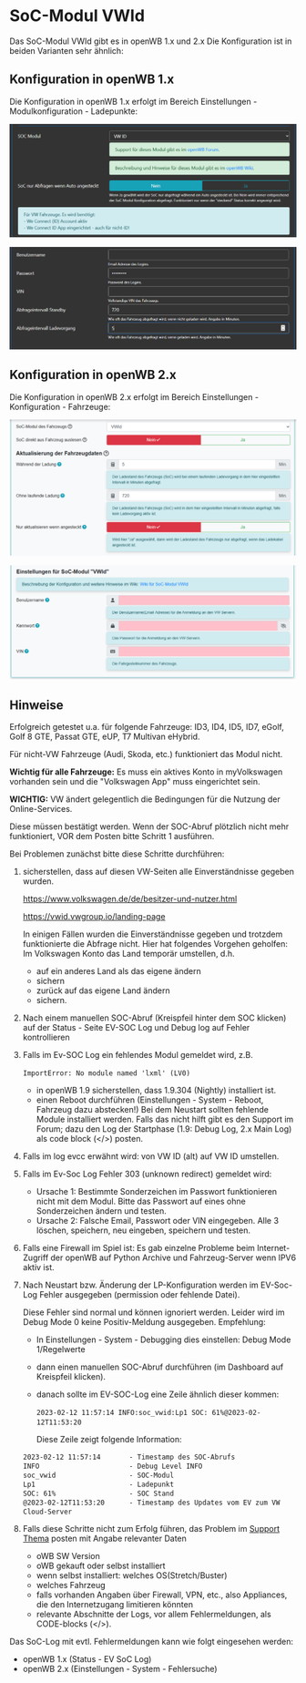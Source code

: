 # SoC-Modul VWId

Das SoC-Modul VWId gibt es in openWB 1.x und 2.x
Die Konfiguration ist in beiden Varianten sehr ähnlich:

## Konfiguration in openWB 1.x

Die Konfiguration in openWB 1.x erfolgt im Bereich Einstellungen - Modulkonfiguration - Ladepunkte:

![Allgemeine Konfiguration-1x](SoC-VWId-19-settings-1.PNG) 

![Spezielle Konfiguration-1x](SoC-VWId-19-settings-2.PNG)

## Konfiguration in openWB 2.x

Die Konfiguration in openWB 2.x erfolgt im Bereich Einstellungen - Konfiguration - Fahrzeuge:

![Allgemeine Konfiguration-2x](SoC-VWId-20-settings-1.PNG) 

![Spezielle Konfiguration-2x](SoC-VWId-20-settings-2.PNG)

## Hinweise

Erfolgreich getestet u.a. für folgende Fahrzeuge: ID3, ID4, ID5, ID7, eGolf, Golf 8 GTE, Passat GTE, eUP, T7 Multivan eHybrid.

Für nicht-VW Fahrzeuge (Audi, Skoda, etc.) funktioniert das Modul nicht.

**Wichtig für alle Fahrzeuge:**
Es muss ein aktives Konto in myVolkswagen vorhanden sein und die "Volkswagen App" muss eingerichtet sein.

**WICHTIG:**
VW ändert gelegentlich die Bedingungen für die Nutzung der Online-Services.

Diese müssen bestätigt werden. Wenn der SOC-Abruf plötzlich nicht mehr funktioniert, VOR dem Posten bitte Schritt 1 ausführen.

Bei Problemen zunächst bitte diese Schritte durchführen:

1. sicherstellen, dass auf diesen VW-Seiten alle Einverständnisse gegeben wurden.

    <https://www.volkswagen.de/de/besitzer-und-nutzer.html>

    <https://vwid.vwgroup.io/landing-page>

    In einigen Fällen wurden die Einverständnisse gegeben und trotzdem funktionierte die Abfrage nicht.
    Hier hat folgendes Vorgehen geholfen: Im Volkswagen Konto das Land temporär umstellen, d.h.
    - auf ein anderes Land als das eigene ändern
    - sichern
    - zurück auf das eigene Land ändern
    - sichern.

2. Nach einem manuellen SOC-Abruf (Kreispfeil hinter dem SOC klicken) auf der Status - Seite EV-SOC Log und Debug log auf Fehler kontrollieren
3. Falls im Ev-SOC Log ein fehlendes Modul gemeldet wird, z.B.

    `ImportError: No module named 'lxml' (LV0)`
    - in openWB 1.9 sicherstellen, dass 1.9.304 (Nightly) installiert ist.
    - einen Reboot durchführen (Einstellungen - System - Reboot, Fahrzeug dazu abstecken!)
    Bei dem Neustart sollten fehlende Module installiert werden.
    Falls das nicht hilft gibt es den Support im Forum; dazu den Log der Startphase (1.9: Debug Log, 2.x Main Log) als code block (</>) posten.
4. Falls im log evcc erwähnt wird: von VW ID (alt) auf VW ID umstellen.
5. Falls im Ev-Soc Log Fehler 303 (unknown redirect) gemeldet wird:
    - Ursache 1: Bestimmte Sonderzeichen im Passwort funktionieren nicht mit dem Modul. Bitte das Passwort auf eines ohne Sonderzeichen ändern und testen.
    - Ursache 2: Falsche Email, Passwort oder VIN eingegeben. Alle 3 löschen, speichern, neu eingeben, speichern und testen.
6. Falls eine Firewall im Spiel ist: Es gab einzelne Probleme beim Internet-Zugriff der openWB auf Python Archive und Fahrzeug-Server wenn IPV6 aktiv ist.
7. Nach Neustart bzw. Änderung der LP-Konfiguration werden im EV-Soc-Log Fehler ausgegeben (permission oder fehlende Datei).

    Diese Fehler sind normal und können ignoriert werden. Leider wird im Debug Mode 0 keine Positiv-Meldung ausgegeben.
    Empfehlung:
    - In Einstellungen - System - Debugging dies einstellen: Debug Mode 1/Regelwerte
    - dann einen manuellen SOC-Abruf durchführen (im Dashboard auf Kreispfeil klicken).
    - danach sollte im EV-SOC-Log eine Zeile ähnlich dieser kommen:

        `2023-02-12 11:57:14 INFO:soc_vwid:Lp1 SOC: 61%@2023-02-12T11:53:20`

        Diese Zeile zeigt folgende Information:

    ```text
    2023-02-12 11:57:14       - Timestamp des SOC-Abrufs
    INFO                      - Debug Level INFO
    soc_vwid                  - SOC-Modul
    Lp1                       - Ladepunkt
    SOC: 61%                  - SOC Stand
    @2023-02-12T11:53:20      - Timestamp des Updates vom EV zum VW Cloud-Server
    ```

8. Falls diese Schritte nicht zum Erfolg führen, das Problem im [Support Thema](https://forum.openwb.de/viewtopic.php?t=4803) posten mit Angabe relevanter Daten
    - oWB SW Version
    - oWB gekauft oder selbst installiert
    - wenn selbst installiert: welches OS(Stretch/Buster)
    - welches Fahrzeug
    - falls vorhanden Angaben über Firewall, VPN, etc., also Appliances, die den Internetzugang limitieren könnten
    - relevante Abschnitte der Logs, vor allem Fehlermeldungen, als CODE-blocks (</>).

Das SoC-Log mit evtl. Fehlermeldungen kann wie folgt eingesehen werden:

- openWB 1.x (Status - EV SoC Log)
- openWB 2.x (Einstellungen - System - Fehlersuche)

